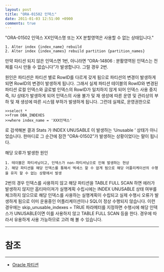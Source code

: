 ```yaml
---
layout: post
title: "ORA-01502 인덱스"
date: 2011-01-03 12:51:00 +0900
comments: true
---
```


"ORA-01502 인덱스 XX인덱스명 또는 XX 분할영역은 사용할 수 없는 상태입니다."

```
1. Alter index {index_name} rebuild 
2. Alter index {index_names} rebuild partition {partition_names}
```

만약 파티션 되지 않은 인덱스면 1번, 아니라면 “ORA-14806 : 분활영역된 인덱스는 전체를 다시 만들 수 없습니다”가 발생합니다.
그럴 경우 2번.

원인은 파티션은 파티션 별로 RowID를 다르게 갖게 됨으로 파티션의 변경이 발생하게 되면 RowID의 변경이 발생하게 됩니다.
그래서 실제 파티션 테이블의 RowID와 변경된 파티션 로컬 인덱스와 글로벌 인덱스의 RowID가 일치하지 않게 되어 인덱스 사용 중지 즉, IU 상태가 발생하게 되어 인덱스의 사용 불가 및 재 생성에 따른 운영 및 관리상의 부하 및 재 생성에 따른 시스템 부하가 발생하게 됩니다.
그런데 실제로, 운영권한으로

```
>>select *
>>from DBA_INDEXES
>>where index_name = 'XXX인덱스'
```
로 검색해본 결과 Stats 가 INDEX UNUSABLE 이 발생하는 ‘Unusable ‘ 상태가 아니었습니다. 한마디로 그 순간에 잠깐 ”ORA-01502”가 발생하는 상황이었다는 말이 됩니다.

해당 오류가 발생한 원인
```
1. 테이블은 파티셔닝이고, 인덱스가 non-파티셔닝으로 인해 발생하는 현상
2. 해당 파티션을 해당 인덱스를 통해서 엑세스 할 수 없게 됨으로 해당 어플리케이션의 수행을 유지 할 수 없는 상황에서 발생
```

2번의 경우 인덱스를 사용하지 않고 해당 파티션을 TABLE FULL SCAN 하면 에러가 발생하지 않지만 옵티마이져가 실행계획 수립시에는 INDEX UNUSABLE 상태 여부를 체크하지 않으므로 해당 인덱스를 사용하는 실행계획이 수립되고 실제 수행시 오류가 발생하게 됨으로 이미 운용중인 어플리케이션이나 SQL이 정상 수행되지 않습니다.
이런 경우에는 skip_unusable_indexes = TRUE 파라메터를 지정하면 수행시에 해당 인덱스가 UNUSABLE이면 이를 사용하지 않고 TABLE FULL SCAN 등을 한다. 경우에 따라서 유용하게 사용 가능하므로 고려 해 볼 수 있습니다.

 

-----
# 참조 
-----

* [Oracle 파티션](http://onlypower.egloos.com/600879)
